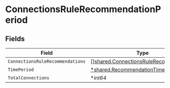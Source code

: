 # ConnectionsRuleRecommendationPeriod


## Fields

| Field                                                                                                 | Type                                                                                                  | Required                                                                                              | Description                                                                                           |
| ----------------------------------------------------------------------------------------------------- | ----------------------------------------------------------------------------------------------------- | ----------------------------------------------------------------------------------------------------- | ----------------------------------------------------------------------------------------------------- |
| `ConnectionsRuleRecommendations`                                                                      | [][shared.ConnectionsRuleRecommendation](../../../pkg/models/shared/connectionsrulerecommendation.md) | :heavy_minus_sign:                                                                                    | N/A                                                                                                   |
| `TimePeriod`                                                                                          | [*shared.RecommendationTimePeriod](../../../pkg/models/shared/recommendationtimeperiod.md)            | :heavy_minus_sign:                                                                                    | N/A                                                                                                   |
| `TotalConnections`                                                                                    | **int64*                                                                                              | :heavy_minus_sign:                                                                                    | N/A                                                                                                   |